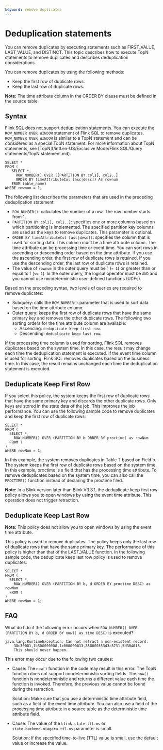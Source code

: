 ```yaml
---
keyword: remove duplicates
---
```


# Deduplication statements

You can remove duplicates by executing statements such as FIRST\_VALUE, LAST\_VALUE, and DISTINCT. This topic describes how to execute TopN statements to remove duplicates and describes deduplication considerations.

You can remove duplicates by using the following methods:

-   Keep the first row of duplicate rows.
-   Keep the last row of duplicate rows.

**Note:** The time attribute column in the ORDER BY clause must be defined in the source table.

## Syntax

Flink SQL does not support deduplication statements. You can execute the `ROW_NUMBER OVER WINDOW` statement of Flink SQL to remove duplicates. `ROW_NUMBER OVER WINDOW` is similar to a TopN statement and can be considered as a special TopN statement. For more information about TopN statements, see [TopN](/intl.en-US/Exclusive Mode/Flink SQL/Query statements/TopN statement.md).

```
SELECT *
FROM (
   SELECT *,
     ROW_NUMBER() OVER ([PARTITION BY col1[, col2..]
     ORDER BY timeAttributeCol [asc|desc]) AS rownum
   FROM table_name)
WHERE rownum = 1;
```

The following list describes the parameters that are used in the preceding deduplication statement:

-   `ROW_NUMBER()`: calculates the number of a row. The row number starts from 1.
-   `PARTITION BY col1[, col2..]`: specifies one or more columns based on which partitioning is implemented. The specified partition key columns are used as the keys to remove duplicates. This parameter is optional.
-   `ORDER BY timeAttributeCol [asc|desc])`: specifies the column that is used for sorting data. This column must be a time attribute column. The time attribute can be processing time or event time. You can sort rows in ascending or descending order based on the time attribute. If you use the ascending order, the first row of duplicate rows is retained. If you use the descending order, the last row of duplicate rows is retained.
-   The value of `rownum` in the outer query must be 1 \(`= 1`\) or greater than or equal to 1 \(`<= 1`\). In the outer query, the logical operator must be `AND` and you cannot use nondeterministic user-defined functions \(UDFs\).

Based on the preceding syntax, two levels of queries are required to remove duplicates:

-   Subquery: calls the `ROW_NUMBER()` parameter that is used to sort data based on the time attribute column.
-   Outer query: keeps the first row of duplicate rows that have the same primary key and removes the other duplicate rows. The following two sorting orders for the time attribute column are available:
    -   Ascending: `deduplicate keep first row`.
    -   Descending: `deduplicate keep last row`.

If the processing time column is used for sorting, Flink SQL removes duplicates based on the system time. In this case, the result may change each time the deduplication statement is executed. If the event time column is used for sorting, Flink SQL removes duplicates based on the business time. In this case, the result remains unchanged each time the deduplication statement is executed.

## Deduplicate Keep First Row

If you select this policy, the system keeps the first row of duplicate rows that have the same primary key and discards the other duplicate rows. Only keys are stored in the state data of the job. This improves the job performance. You can use the following sample code to remove duplicates and keep the first row of duplicate rows:

```
SELECT *
FROM (
  SELECT *,
    ROW_NUMBER() OVER (PARTITION BY b ORDER BY proctime) as rowNum
  FROM T
)
WHERE rowNum = 1;
```

In this example, the system removes duplicates in Table T based on Field b. The system keeps the first row of duplicate rows based on the system time. In this example, proctime is a field that has the processing time attribute. To remove deduplicates based on the system time, you can also call the `PROCTIME()` function instead of declaring the proctime filed.

**Note:** In a Blink version later than Blink V3.3.1, the deduplicate keep first row policy allows you to open windows by using the event time attribute. This operation does not trigger retraction.

## Deduplicate Keep Last Row

**Note:** This policy does not allow you to open windows by using the event time attribute.

This policy is used to remove duplicates. The policy keeps only the last row of duplicate rows that have the same primary key. The performance of this policy is higher than that of the LAST\_VALUE function. In the following sample code, the deduplicate keep last row policy is used to remove duplicates:

```
SELECT *
FROM (
  SELECT *,
    ROW_NUMBER() OVER (PARTITION BY b, d ORDER BY proctime DESC) as rowNum
  FROM T
)
WHERE rowNum = 1;
```

## FAQ

What do I do if the following error occurs when `ROW_NUMBER() OVER (PARTITION BY b, d ORDER BY now() as time DESC)` is executed?

```
java.lang.RuntimeException: Can not retract a non-existent record:
    38c30001,1b800000008,1c000000013,85000035343a3731,5d304013.
    This should never happen.
```

This error may occur due to the following two causes:

-   Cause: The `now()` function in the code may result in this error. The TopN function does not support nondeterministic sorting fields. The `now()` function is nondeterministic and returns a different value each time the function is invoked. Therefore, the previous value cannot be found during the retraction.

    Solution: Make sure that you use a deterministic time attribute field, such as a field of the event time attribute. You can also use a field of the processing time attribute in a source table as the deterministic time attribute field.

-   Cause: The value of the `blink.state.ttl.ms` or `state.backend.niagara.ttl.ms` parameter is small.

    Solution: If the specified time-to-live \(TTL\) value is small, use the default value or increase the value.


